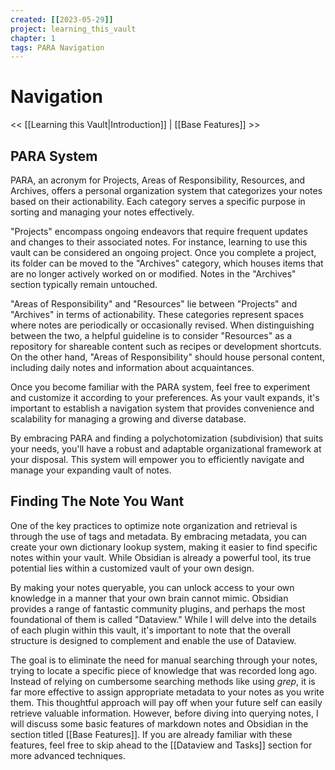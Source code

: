 ```yaml
---
created: [[2023-05-29]]
project: learning_this_vault
chapter: 1
tags: PARA Navigation
---
```

# Navigation
<< [[Learning this Vault|Introduction]] | [[Base Features]] >>

## PARA System

PARA, an acronym for Projects, Areas of Responsibility, Resources, and Archives, offers a personal organization system that categorizes your notes based on their actionability. Each category serves a specific purpose in sorting and managing your notes effectively.

"Projects" encompass ongoing endeavors that require frequent updates and changes to their associated notes. For instance, learning to use this vault can be considered an ongoing project. Once you complete a project, its folder can be moved to the "Archives" category, which houses items that are no longer actively worked on or modified. Notes in the "Archives" section typically remain untouched.

"Areas of Responsibility" and "Resources" lie between "Projects" and "Archives" in terms of actionability. These categories represent spaces where notes are periodically or occasionally revised. When distinguishing between the two, a helpful guideline is to consider "Resources" as a repository for shareable content such as recipes or development shortcuts. On the other hand, "Areas of Responsibility" should house personal content, including daily notes and information about acquaintances.

Once you become familiar with the PARA system, feel free to experiment and customize it according to your preferences. As your vault expands, it's important to establish a navigation system that provides convenience and scalability for managing a growing and diverse database.

By embracing PARA and finding a polychotomization (subdivision) that suits your needs, you'll have a robust and adaptable organizational framework at your disposal. This system will empower you to efficiently navigate and manage your expanding vault of notes.

## Finding The Note You Want

One of the key practices to optimize note organization and retrieval is through the use of tags and metadata. By embracing metadata, you can create your own dictionary lookup system, making it easier to find specific notes within your vault. While Obsidian is already a powerful tool, its true potential lies within a customized vault of your own design.

By making your notes queryable, you can unlock access to your own knowledge in a manner that your own brain cannot mimic. Obsidian provides a range of fantastic community plugins, and perhaps the most foundational of them is called "Dataview." While I will delve into the details of each plugin within this vault, it's important to note that the overall structure is designed to complement and enable the use of Dataview.

The goal is to eliminate the need for manual searching through your notes, trying to locate a specific piece of knowledge that was recorded long ago. Instead of relying on cumbersome searching methods like using _grep_, it is far more effective to assign appropriate metadata to your notes as you write them. This thoughtful approach will pay off when your future self can easily retrieve valuable information. However, before diving into querying notes, I will discuss some basic features of markdown notes and Obsidian in the section titled [[Base Features]]. If you are already familiar with these features, feel free to skip ahead to the [[Dataview and Tasks]] section for more advanced techniques.
